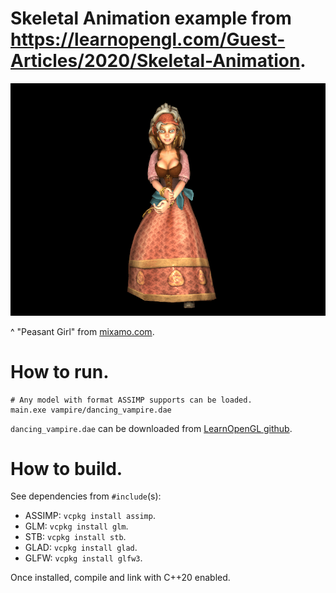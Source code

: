 # Skeletal Animation example from <https://learnopengl.com/Guest-Articles/2020/Skeletal-Animation>.

![Peasant Girl from mixamo.com](Animation.gif)

^ "Peasant Girl" from [mixamo.com](mixamo.com).

# How to run.

```
# Any model with format ASSIMP supports can be loaded.
main.exe vampire/dancing_vampire.dae
```

`dancing_vampire.dae` can be downloaded from [LearnOpenGL github](https://github.com/JoeyDeVries/LearnOpenGL/tree/master/resources/objects/vampire).  

# How to build.

See dependencies from `#include`(s):

 - ASSIMP: `vcpkg install assimp`.
 - GLM: `vcpkg install glm`.
 - STB: `vcpkg install stb`.
 - GLAD: `vcpkg install glad`.
 - GLFW: `vcpkg install glfw3`.

Once installed, compile and link with C++20 enabled.

